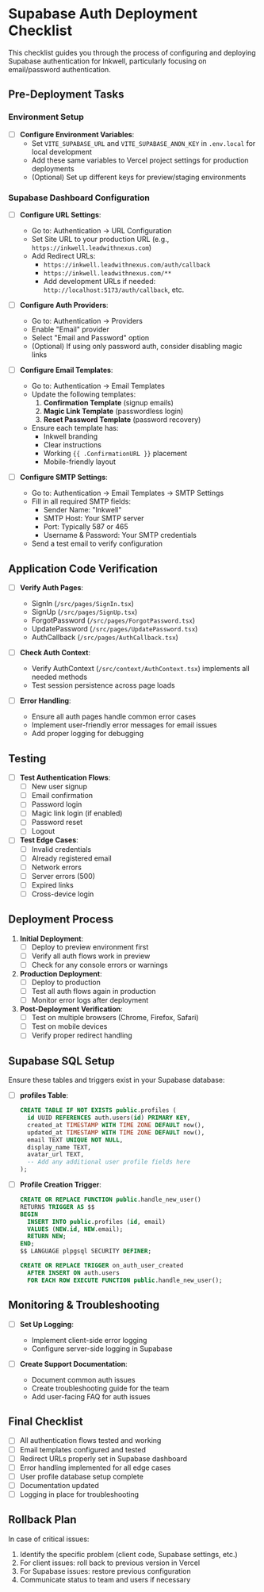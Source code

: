 # Supabase Auth Deployment Checklist

This checklist guides you through the process of configuring and deploying Supabase authentication for Inkwell, particularly focusing on email/password authentication.

## Pre-Deployment Tasks

### Environment Setup

- [ ] **Configure Environment Variables**:
  - Set `VITE_SUPABASE_URL` and `VITE_SUPABASE_ANON_KEY` in `.env.local` for local development
  - Add these same variables to Vercel project settings for production deployments
  - (Optional) Set up different keys for preview/staging environments

### Supabase Dashboard Configuration

- [ ] **Configure URL Settings**:
  - Go to: Authentication → URL Configuration
  - Set Site URL to your production URL (e.g., `https://inkwell.leadwithnexus.com`)
  - Add Redirect URLs:
    - `https://inkwell.leadwithnexus.com/auth/callback`
    - `https://inkwell.leadwithnexus.com/**`
    - Add development URLs if needed: `http://localhost:5173/auth/callback`, etc.

- [ ] **Configure Auth Providers**:
  - Go to: Authentication → Providers
  - Enable "Email" provider
  - Select "Email and Password" option
  - (Optional) If using only password auth, consider disabling magic links

- [ ] **Configure Email Templates**:
  - Go to: Authentication → Email Templates
  - Update the following templates:
    1. **Confirmation Template** (signup emails)
    2. **Magic Link Template** (passwordless login)
    3. **Reset Password Template** (password recovery)
  - Ensure each template has:
    - Inkwell branding
    - Clear instructions
    - Working `{{ .ConfirmationURL }}` placement
    - Mobile-friendly layout

- [ ] **Configure SMTP Settings**:
  - Go to: Authentication → Email Templates → SMTP Settings
  - Fill in all required SMTP fields:
    - Sender Name: "Inkwell"
    - SMTP Host: Your SMTP server
    - Port: Typically 587 or 465
    - Username & Password: Your SMTP credentials
  - Send a test email to verify configuration

## Application Code Verification

- [ ] **Verify Auth Pages**:
  - SignIn (`/src/pages/SignIn.tsx`)
  - SignUp (`/src/pages/SignUp.tsx`)
  - ForgotPassword (`/src/pages/ForgotPassword.tsx`)
  - UpdatePassword (`/src/pages/UpdatePassword.tsx`)
  - AuthCallback (`/src/pages/AuthCallback.tsx`)

- [ ] **Check Auth Context**:
  - Verify AuthContext (`/src/context/AuthContext.tsx`) implements all needed methods
  - Test session persistence across page loads

- [ ] **Error Handling**:
  - Ensure all auth pages handle common error cases
  - Implement user-friendly error messages for email issues
  - Add proper logging for debugging

## Testing

- [ ] **Test Authentication Flows**:
  - [ ] New user signup
  - [ ] Email confirmation
  - [ ] Password login
  - [ ] Magic link login (if enabled)
  - [ ] Password reset
  - [ ] Logout

- [ ] **Test Edge Cases**:
  - [ ] Invalid credentials
  - [ ] Already registered email
  - [ ] Network errors
  - [ ] Server errors (500)
  - [ ] Expired links
  - [ ] Cross-device login

## Deployment Process

1. **Initial Deployment**:
   - [ ] Deploy to preview environment first
   - [ ] Verify all auth flows work in preview
   - [ ] Check for any console errors or warnings

2. **Production Deployment**:
   - [ ] Deploy to production
   - [ ] Test all auth flows again in production
   - [ ] Monitor error logs after deployment

3. **Post-Deployment Verification**:
   - [ ] Test on multiple browsers (Chrome, Firefox, Safari)
   - [ ] Test on mobile devices
   - [ ] Verify proper redirect handling

## Supabase SQL Setup

Ensure these tables and triggers exist in your Supabase database:

- [ ] **profiles Table**:

  ```sql
  CREATE TABLE IF NOT EXISTS public.profiles (
    id UUID REFERENCES auth.users(id) PRIMARY KEY,
    created_at TIMESTAMP WITH TIME ZONE DEFAULT now(),
    updated_at TIMESTAMP WITH TIME ZONE DEFAULT now(),
    email TEXT UNIQUE NOT NULL,
    display_name TEXT,
    avatar_url TEXT,
    -- Add any additional user profile fields here
  );
  ```

- [ ] **Profile Creation Trigger**:

  ```sql
  CREATE OR REPLACE FUNCTION public.handle_new_user()
  RETURNS TRIGGER AS $$
  BEGIN
    INSERT INTO public.profiles (id, email)
    VALUES (NEW.id, NEW.email);
    RETURN NEW;
  END;
  $$ LANGUAGE plpgsql SECURITY DEFINER;

  CREATE OR REPLACE TRIGGER on_auth_user_created
    AFTER INSERT ON auth.users
    FOR EACH ROW EXECUTE FUNCTION public.handle_new_user();
  ```

## Monitoring & Troubleshooting

- [ ] **Set Up Logging**:
  - Implement client-side error logging
  - Configure server-side logging in Supabase

- [ ] **Create Support Documentation**:
  - Document common auth issues
  - Create troubleshooting guide for the team
  - Add user-facing FAQ for auth issues

## Final Checklist

- [ ] All authentication flows tested and working
- [ ] Email templates configured and tested
- [ ] Redirect URLs properly set in Supabase dashboard
- [ ] Error handling implemented for all edge cases
- [ ] User profile database setup complete
- [ ] Documentation updated
- [ ] Logging in place for troubleshooting

## Rollback Plan

In case of critical issues:

1. Identify the specific problem (client code, Supabase settings, etc.)
2. For client issues: roll back to previous version in Vercel
3. For Supabase issues: restore previous configuration
4. Communicate status to team and users if necessary
